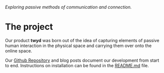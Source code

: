 *Exploring passive methods of communication and connection.*

# The project

Our product **twyd** was born out of the idea of capturing elements of passive human interaction in the physical space and carrying them over onto the online space.

Our [Github Repository](https://github.com/UWSocialComputing/Left-On-Read-Project) and blog posts document our development from start to end. Instructions on installation can be found in the [README.md](https://github.com/UWSocialComputing/Left-On-Read-Project#readme) file.